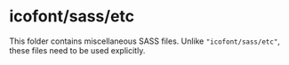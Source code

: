 # icofont/sass/etc

This folder contains miscellaneous SASS files. Unlike `"icofont/sass/etc"`, these files
need to be used explicitly.
